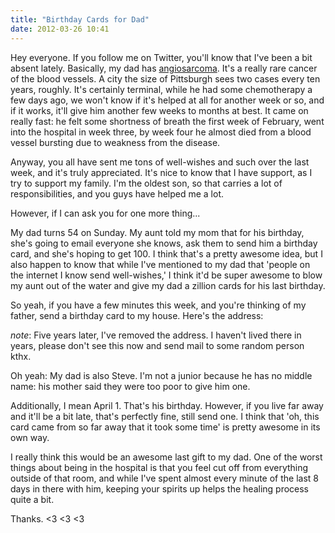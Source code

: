 ```yaml
---
title: "Birthday Cards for Dad"
date: 2012-03-26 10:41
---
```


Hey everyone. If you follow me on Twitter, you'll know that I've been a bit
absent lately. Basically, my dad has
[angiosarcoma](http://en.wikipedia.org/wiki/Angiosarcoma). It's a really rare
cancer of the blood vessels. A city the size of Pittsburgh sees two cases every
ten years, roughly. It's certainly terminal, while he had some chemotherapy a
few days ago, we won't know if it's helped at all for another week or so, and
if it works, it'll give him another few weeks to months at best. It came on
really fast: he felt some shortness of breath the first week of February, went
into the hospital in week three, by week four he almost died from a blood
vessel bursting due to weakness from the disease.

Anyway, you all have sent me tons of well-wishes and such over the last week,
and it's truly appreciated. It's nice to know that I have support, as I try to
support my family. I'm the oldest son, so that carries a lot of
responsibilities, and you guys have helped me a lot.

However, if I can ask you for one more thing...

My dad turns 54 on Sunday. My aunt told my mom that for his birthday, she's
going to email everyone she knows, ask them to send him a birthday card, and
she's hoping to get 100. I think that's a pretty awesome idea, but I also
happen to know that while I've mentioned to my dad that 'people on the internet
I know send well-wishes,' I think it'd be super awesome to blow my aunt out of
the water and give my dad a zillion cards for his last birthday.

So yeah, if you have a few minutes this week, and you're thinking of my father,
send a birthday card to my house. Here's the address:

*note*: Five years later, I've removed the address. I haven't lived there in
years, please don't see this now and send mail to some random person kthx.

Oh yeah: My dad is also Steve. I'm not a junior because he has no middle name:
his mother said they were too poor to give him one.

Additionally, I mean April 1. That's his birthday. However, if you live far
away and it'll be a bit late, that's perfectly fine, still send one. I think
that 'oh, this card came from so far away that it took some time' is pretty
awesome in its own way.

I really think this would be an awesome last gift to my dad. One of the worst
things about being in the hospital is that you feel cut off from everything
outside of that room, and while I've spent almost every minute of the last 8
days in there with him, keeping your spirits up helps the healing process quite
a bit.

Thanks. <3 <3 <3
